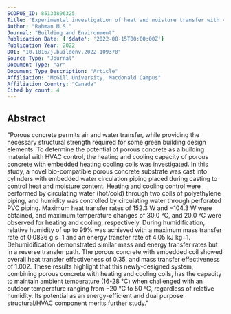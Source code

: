 ```yaml
---
SCOPUS_ID: 85133896325
Title: "Experimental investigation of heat and moisture transfer with ventilation through porous concrete with embedded coils for air conditioning"
Author: "Rahman M.S."
Journal: "Building and Environment"
Publication Date: {'$date': '2022-08-15T00:00:00Z'}
Publication Year: 2022
DOI: "10.1016/j.buildenv.2022.109370"
Source Type: "Journal"
Document Type: "ar"
Document Type Description: "Article"
Affiliation: "McGill University, Macdonald Campus"
Affiliation Country: "Canada"
Cited by count: 4
---
```


## Abstract
"Porous concrete permits air and water transfer, while providing the necessary structural strength required for some green building design elements. To determine the potential of porous concrete as a building material with HVAC control, the heating and cooling capacity of porous concrete with embedded heating cooling coils was investigated. In this study, a novel bio-compatible porous concrete substrate was cast into cylinders with embedded water circulation piping placed during casting to control heat and moisture content. Heating and cooling control were performed by circulating water (hot/cold) through two coils of polyethylene piping, and humidity was controlled by circulating water through perforated PVC piping. Maximum heat transfer rates of 152.3 W and −104.3 W were obtained, and maximum temperature changes of 30.0 °C, and 20.0 °C were observed for heating and cooling, respectively. During humidification, relative humidity of up to 99% was achieved with a maximum mass transfer rate of 0.0836 g s−1 and an energy transfer rate of 4.05 kJ kg−1. Dehumidification demonstrated similar mass and energy transfer rates but in a reverse transfer path. The porous concrete with embedded coil showed overall heat transfer effectiveness of 0.35, and mass transfer effectiveness of 1.002. These results highlight that this newly-designed system, combining porous concrete with heating and cooling coils, has the capacity to maintain ambient temperature (16-28 °C) when challenged with an outdoor temperature ranging from −20 °C to 50 °C, regardless of relative humidity. Its potential as an energy-efficient and dual purpose structural/HVAC component merits further study."

